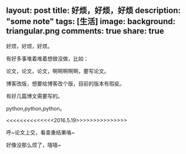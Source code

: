 layout: post
title: 好烦，好烦，好烦
description: "some note"
tags: [生活]
image:
background: triangular.png
comments: true
share: true
---

好烦，好烦，好烦。

有好多事堆着堆着想做没做，比如：

论文，论文，论文，啊啊啊啊啊，要写论文。

博客改版，想要给博客改个版，目前的版本有瑕疵。

有好几篇博文需要写的。

python,python,python。

<<<<<<<<<<<<<<2016.5.19>>>>>>>>>>>>>>>

呼~论文上交，看查重结果咯~

好像没那么烦了，嘻嘻~